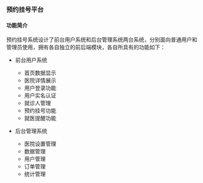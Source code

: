 ### 预约挂号平台

#### 功能简介
预约挂号系统设计了前台用户系统和后台管理系统两台系统，分别面向普通用户和管理员使用，拥有各自独立的前后端模块，各自所具有的功能如下：
- 前台用户系统
  - 首页数据显示
  - 医院详情展示
  - 用户登录功能
  - 用户实名认证
  - 就诊人管理
  - 预约挂号功能
  - 就医提醒功能
 
- 后台管理系统
  - 医院设置管理
  - 数据管理 
  - 用户管理
  - 订单管理
  - 统计管理
